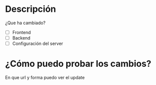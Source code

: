 # Descripción
¿Que ha cambiado?
- [ ] Frontend
- [ ] Backend
- [ ] Configuración del server
# ¿Cómo puedo probar los cambios?
En que url y forma puedo ver el update
